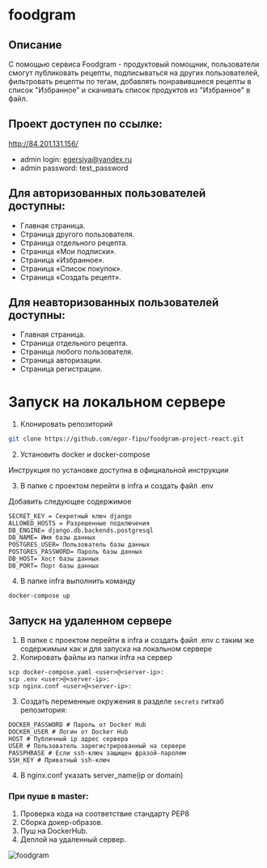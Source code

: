# foodgram

## Описание
С помощью сервиса Foodgram - продуктовый помощник, пользователи смогут публиковать рецепты, 
подписываться на других пользователей, фильтровать рецепты по тегам,
добавлять понравившиеся рецепты в список "Избранное" 
и скачивать список продуктов из "Избранное" в файл.

## Проект доступен по ссылке:

http://84.201.131.156/

- admin login: egersiya@yandex.ru
- admin password: test_password

## Для авторизованных пользователей доступны:

- Главная страница.
- Страница другого пользователя.
- Страница отдельного рецепта.
- Страница «Мои подписки».
- Страница «Избранное».
- Страница «Список покупок».
- Страница «Создать рецепт».

## Для неавторизованных пользователей доступны:

- Главная страница.
- Страница отдельного рецепта.
- Страница любого пользователя.
- Страница авторизации.
- Страница регистрации.

# Запуск на локальном сервере

1. Клонировать репозиторий

```bash
git clone https://github.com/egor-fipu/foodgram-project-react.git
```

2. Установить docker и docker-compose

Инструкция по установке доступна в официальной инструкции

3. В папке с проектом перейти в infra и создать файл .env

Добавить следующее содержимое
```
SECRET_KEY = Секретный ключ django
ALLOWED_HOSTS = Разрешенные подключения
DB_ENGINE= django.db.backends.postgresql
DB_NAME= Имя базы данных
POSTGRES_USER= Пользователь базы данных
POSTGRES_PASSWORD= Пароль базы данных
DB_HOST= Хост базы данных
DB_PORT= Порт базы данных
```
4. В папке infra выполнить команду
```
docker-compose up
```

## Запуск на удаленном сервере
1. В папке с проектом перейти в infra и создать файл .env 
с таким же содержимым как и для запуска на локальном сервере
2. Копировать файлы из папки infra на сервер
```
scp docker-compose.yaml <user>@<server-ip>:
scp .env <user>@<server-ip>:
scp nginx.conf <user>@<server-ip>:
```

3. Cоздать переменные окружения в разделе `secrets` гитхаб репозитория:
```
DOCKER_PASSWORD # Пароль от Docker Hub
DOCKER_USER # Логин от Docker Hub
HOST # Публичный ip адрес сервера
USER # Пользователь зарегистрированный на сервере
PASSPHRASE # Если ssh-ключ защищен фразой-паролем
SSH_KEY # Приватный ssh-ключ
```
4. В nginx.conf указать server_name(ip or domain)

### При пуше в master:
1. Проверка кода на соответствие стандарту PEP8
2. Сборка докер-образов.
3. Пуш на DockerHub.
4. Деплой на удаленный сервер.


![foodgram](https://github.com/egor-fipu/foodgram-project-react/workflows/foodgram/badge.svg)